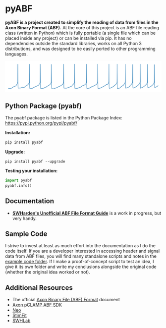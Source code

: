 # pyABF
**pyABF is a project created to simplify the reading of data from files in the Axon Binary Format (ABF).** At the core of this project is an ABF file reading class (written in Python) which is fully portable (a single file which can be placed inside any project) or can be installed via pip. It has no dependencies outside the standard libraries, works on all Python 3 distributions, and was designed to be easily ported to other programming languages.

![](/doc/graphics/2017-11-06-aps.png)

## Python Package (pyabf)
The pyabf package is listed in the Python Package Index: https://pypi.python.org/pypi/pyabf/

**Installation:**
```bash
pip install pyabf
```

**Upgrade:**
```
pip install pyabf --upgrade
```

**Testing your installation:**
```python
import pyabf
pyabf.info()
```

## Documentation
* **[SWHarden's Unofficial ABF File Format Guide](/doc/abf-file-format)** is a work in progress, but very handy.

## Sample Code
I strive to invest at least as much effort into the documentation as I do the code itself. If you are a developer interested in accessing header and signal data from ABF files, you will find many standalone scripts and notes in the [example code folder](/doc/abf-file-format/example%20code). If I make a proof-of-concept script to test an idea, I give it its own folder and write my conclusions alongside the original code (whether the original idea worked or not).

## Additional Resources
* The official [Axon Binary File (ABF) Format](https://mdc.custhelp.com/euf/assets/content/ABFHelp.pdf) document
* [Axon pCLAMP ABF SDK](http://mdc.custhelp.com/app/answers/detail/a_id/18881/~/axon%E2%84%A2-pclamp%C2%AE-abf-file-support-pack-download-page)
* [Neo](https://github.com/NeuralEnsemble/python-neo)
* [StimFit](https://github.com/neurodroid/stimfit)
* [SWHLab](https://github.com/swharden/SWHLab)
